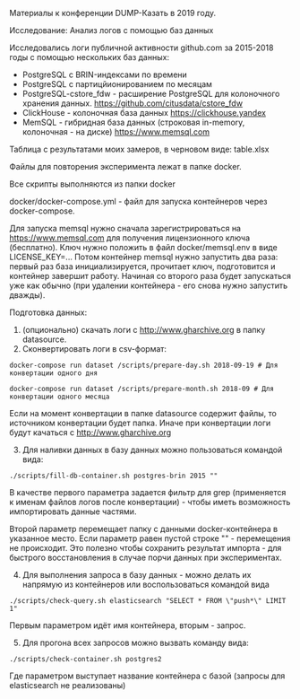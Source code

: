 Материалы к конференции DUMP-Казать в 2019 году.

Исследование: Анализ логов с помощью баз данных

Исследовались логи публичной активности github.com за 2015-2018 годы с помощью нескольких баз данных:

* PostgreSQL с BRIN-индексами по времени
* PostgreSQL с партицйионированием по месяцам
* PostgreSQL-cstore_fdw - расширение PostgreSQL для колоночного хранения данных. https://github.com/citusdata/cstore_fdw
* ClickHouse - колоночная база данных https://clickhouse.yandex
* MemSQL - гибридная база данных (строковая in-memory, колоночная - на диске) https://www.memsql.com

Таблица с результатами моих замеров, в черновом виде: table.xlsx

Файлы для повторения эксперимента лежат в папке docker.

Все скрипты выполняются из папки docker

docker/docker-compose.yml - файл для запуска контейнеров через docker-compose.

Для запуска memsql нужно сначала зарегистрироваться на https://www.memsql.com для получения лицензионного ключа (бесплатно).
Ключ нужно положить в файл docker/memsql.env в виде LICENSE_KEY=...
Потом контейнер memsql нужно запустить два раза: первый раз база инициализируется, прочитает ключ, подготовится и контейнер завершит работу.
Начиная со второго раза будет запускаться уже как обычно (при удалении контейнера - его снова нужно запустить дважды).


Подготовка данных:
1. (опционально) скачать логи с http://www.gharchive.org в папку  datasource.
2. Сконвертировать логи в csv-формат: 

```
docker-compose run dataset /scripts/prepare-day.sh 2018-09-19 # Для конвертации одного дня
``` 

```
docker-compose run dataset /scripts/prepare-month.sh 2018-09 # Для конвертации одного месяца
```

Если на момент конвертации в папке datasource содержит файлы, то источником конвертации будет папка.
Иначе при конвертации логи будут качаться с http://www.gharchive.org

3. Для наливки данных в базу данных можно пользоваться командой вида:

```
./scripts/fill-db-container.sh postgres-brin 2015 ""
```

В качестве первого параметра задается фильтр для grep (применяется к именам файлов логов после конвертации) - чтобы иметь 
возможность импортировать данные частями.

Второй параметр перемещает папку с данными docker-контейнера в указанное место. Если параметр равен пустой строке "" - перемещения не происходит.
Это полезно чтобы сохранить результат импорта - для быстрого восстановления в случае порчи данных при экспериментах.

4. Для выполнения запроса в базу данных - можно делать их напрямую из контейнеров или воспользоваться командой вида
```
./scripts/check-query.sh elasticsearch "SELECT * FROM \"push*\" LIMIT 1"
```

Первым параметром идёт имя контейнера, вторым - запрос.

5. Для прогона всех запросов можно вызвать команду вида:

```
./scripts/check-container.sh postgres2
```

Где параметром выступает название контейнера с базой (запросы для elasticsearch не реализованы)

